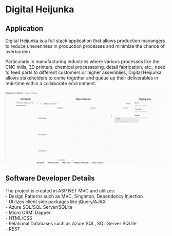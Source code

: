# Digital Heijunka

## Application
Digital Heijunka is a full stack application that allows production manangers to reduce unevenness in production processes and minimize the chance of overburden.

Particularly in manufacturing industries where various processes like the CNC mills, 3D printers, chemical processesing, detail fabrication, etc., need to feed parts to different customers or higher assemblies, Digital Heijunka allows stakeholders to come together and queue up their deliverables in real-time within a collaborate environment.

![DigitalHeijunka](https://github.com/Sunnigen/HeijunkaDashboardApp/blob/FrontEndStagingAreaEventEditor/DesignDocuments/progress-02272022.gif)

## Software Developer Details
The project is created in ASP.NET MVC and utilizes:  
    - Design Patterns such as MVC, Singleton, Dependency Injection  
    - Utilizes client side packages like jQuery/AJAX  
    - Azure SQL/SQL Server/SQLite  
    - Micro ORM: Dapper  
    - HTML/CSS  
    - Relational Databases such as Azure SQL, SQL Server SQLite  
    - REST  
	
